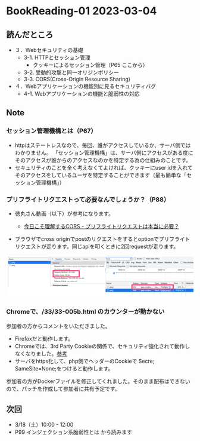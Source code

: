 # BookReading-01 2023-03-04

## 読んだところ
- ３．Webセキュリティの基礎
  - 3-1. HTTPとセッション管理
    - クッキーによるセッション管理（P65 ここから）
  - 3-2. 受動的攻撃と同一オリジンポリシー
  - 3-3. CORS(Cross-Origin Resource Sharing)
- ４．Webアプリケーションの機能別に見るセキュリティバグ
  - 4-1. Webアプリケーションの機能と脆弱性の対応

## Note

### セッション管理機構とは（P67）

- httpはステートレスなので、毎回、誰がアクセスしているか、サーバ側ではわかりません。
「セッション管理機構」は、サーバ側にアクセスがある度にそのアクセスが誰からのアクセスなのかを特定する為の仕組みのことです。
- セキュリティのことを全く考えなくてよければ、クッキーにuser idを入れてそのアクセスをしているユーザを特定することができます（最も簡単な「セッション管理機構」）

### プリフライトリクエストって必要なんでしょうか？（P88）
- 徳丸さん動画（以下）が参考になります。

  - [今日こそ理解するCORS - プリフライトリクエストは本当に必要？](https://youtu.be/yBcnonX8Eak?t=674)

- ブラウザでcross originでpostのリクエストをするとoptionでプリフライトリクエストが走ります。同じapiを叩くときに2回requestが走ります。

![](./img/2023030401.png)

### Chromeで、/33/33-005b.html のカウンターが動かない
参加者の方からコメントをいただきました。

- Firefoxだと動作します。
- Chromeでは、3rd Party Cookieの関係で、セキュリティ強化されて動作しなくなりました。[参考](https://qiita.com/emacs_hhkb/items/ff6af4361b8a10f781a9)
- サーバをhttps化して、php側でヘッダーのCookieで Secre; SameSite=None;をつけると動作します。

参加者の方がDockerファイルを修正してくれました。そのまま配布はできないので、パッチを作成して参加者に共有予定です。

## 次回
- 3/18（土）10:00 - 12:00
- P99 インジェクション系脆弱性とは から読みます
